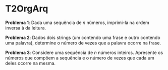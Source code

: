 # T2OrgArq

**Problema 1**: Dada uma sequência de *n* números, imprimi-la na ordem
inversa à da leitura.

**Problema 2**: Dados dois strings (um contendo uma frase e outro contendo
uma palavra), determine o número de vezes que a palavra ocorre na frase.

**Problema 3**: Considere uma sequência de *n* números inteiros. Apresente
os números que compõem a sequência e o número de vezes que cada um deles
ocorre na mesma.
